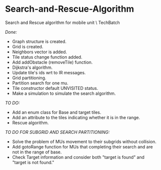 # Search-and-Rescue-Algorithm
Search and Rescue algorithm for mobile unit \ TechBatch

*Done:* 

* Graph structure is created.
* Grid is created.
* Neighbors vector is added.
* Tile status change function added.
* Add addObstacle (removeTile) function.
* Dijkstra's algorithm.
* Update tile's ids wrt to IR messages.
* Grid partitioning.
* Partition search for one mu.
* Tile constructor default UNVISITED status.
* Make a simulation to simulate the search algorithm.

*TO DO:*
* Add an enum class for Base and target tiles.
* Add an attribute to the tiles indicating whether it is in the range.
* Rescue algorithm.

*TO DO FOR SUBGRID AND SEARCH PARTITIONING:*

* Solve the problem of MUs movement to their subgrids without collision.
* Add gotoRange function for MUs that completing their search and are not in the range of base.
* Check Target information and consider both "target is found" and "target is not found."
